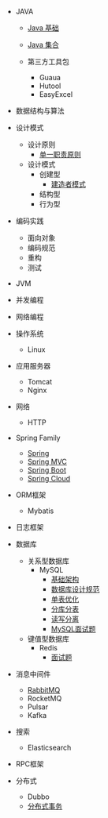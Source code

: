 
- JAVA

  - [Java 基础](./docs/java/Java基础.md)
  - [Java 集合](./docs/java/Java集合.md)
  - 第三方工具包
  
    - Guaua
    - Hutool
    - EasyExcel


- 数据结构与算法
- 设计模式

  - 设计原则
    - [单一职责原则](./docs/designPattern/designPrinciple/单一职责原则.md)	
  - 设计模式
    - 创建型
      - [建造者模式](./docs/designPattern/designPattern/建造者模式.md)	
    - 结构型
    - 行为型


- 编码实践

  - 面向对象
  - 编码规范
  - 重构
  - 测试
- JVM
- 并发编程
- 网络编程


- 操作系统

  * Linux
- 应用服务器

  * Tomcat
  * Nginx
- 网络

  - HTTP


- Spring Family

  - [Spring](./docs/springFamily/Spring.md)
  - [Spring MVC](./docs/springFamily/SpringMVC.md)
  - [Spring Boot](./docs/springFamily/SpringBoot.md)
  - [Spring Cloud](./docs/springFamily/SpringCloud.md)

- ORM框架
  - Mybatis


- 日志框架

- 数据库
  * 关系型数据库
    * MySQL
      * [基础架构](./docs/database/MySQL/基础架构.md)
      * [数据库设计规范](./docs/database/MySQL/数据库设计规范.md)
      * [单表优化](./docs/database/MySQL/单表优化.md)
      * [分库分表](./docs/database/MySQL/分库分表.md)
      * [读写分离](./docs/database/MySQL/读写分离.md)
      * [MySQL面试题](./docs/database/MySQL/面试题.md)
  * 键值型数据库
    * Redis
      * [面试题](./docs/database/Redis/面试题.md)

- 消息中间件

  * [RabbitMQ](./docs/messageQueue/RabbitMQ.md)
  * RocketMQ
  * Pulsar
  * Kafka

- 搜索

  * Elasticsearch

- RPC框架

- 分布式

  * Dubbo
  * [分布式事务](./docs/distributed/DistributedTransaction.md)